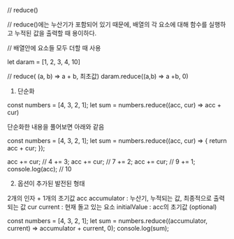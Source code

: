 // reduce()

// reduce()에는 누산기가 포함되어 있기 때문에, 배열의 각 요소에 대해 함수를 실행하고 누적된 값을 출력할 때 용이하다.

// 배열안에 요소들 모두 더할 때 사용

let daram = [1, 2, 3, 4, 10]

// reduce( (a, b) => a + b, 최초값)
daram.reduce((a,b) => a +b, 0)



1. 단순화

const numbers = [4, 3, 2, 1];
let sum = numbers.reduce((acc, cur) => acc + cur)

단순화한 내용을 풀어보면 아래와 같음

 const numbers = [4, 3, 2, 1];
 let sum = numbers.reduce((acc, cur) => {
   return acc + cur;
 });

acc += cur; // 4 += 3;
acc += cur; // 7 += 2;
acc += cur; // 9 += 1;
console.log(acc); // 10



2. 옵션이 추가된 발전된 형태

2개의 인자 + 1개의 초기값
acc accumulator : 누산기, 누적되는 값, 최종적으로 출력되는 값
cur current : 현재 돌고 있는 요소
initialValue : acc의 초기값 (optional)

const numbers = [4, 3, 2, 1];
let sum = numbers.reduce((accumulator, current) => accumulator + current, 0);
console.log(sum);


